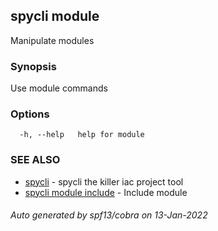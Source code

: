 ## spycli module

Manipulate modules

### Synopsis

Use module commands

### Options

```
  -h, --help   help for module
```

### SEE ALSO

* [spycli](spycli.md)	 - spycli the killer iac project tool
* [spycli module include](spycli_module_include.md)	 - Include module

###### Auto generated by spf13/cobra on 13-Jan-2022
